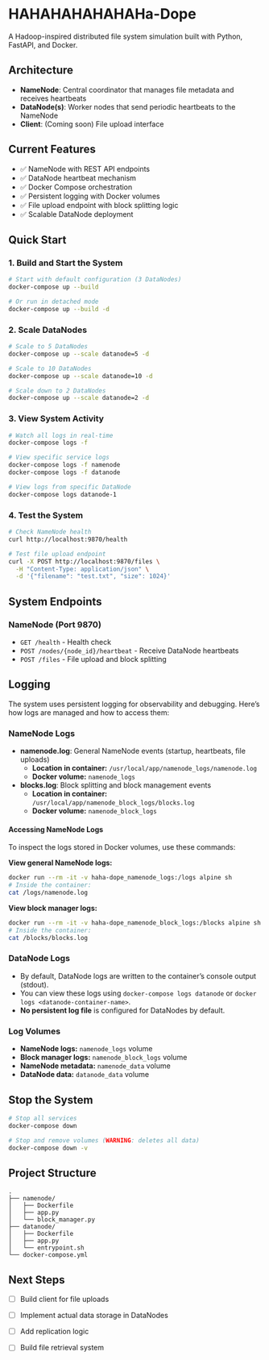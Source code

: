 ﻿# HAHAHAHAHAHAHa-Dope

A Hadoop-inspired distributed file system simulation built with Python, FastAPI, and Docker.

## Architecture

- **NameNode**: Central coordinator that manages file metadata and receives heartbeats
- **DataNode(s)**: Worker nodes that send periodic heartbeats to the NameNode
- **Client**: (Coming soon) File upload interface

## Current Features

- ✅ NameNode with REST API endpoints
- ✅ DataNode heartbeat mechanism
- ✅ Docker Compose orchestration
- ✅ Persistent logging with Docker volumes
- ✅ File upload endpoint with block splitting logic
- ✅ Scalable DataNode deployment

## Quick Start

### 1. Build and Start the System

```bash
# Start with default configuration (3 DataNodes)
docker-compose up --build

# Or run in detached mode
docker-compose up --build -d
```

### 2. Scale DataNodes

```bash
# Scale to 5 DataNodes
docker-compose up --scale datanode=5 -d

# Scale to 10 DataNodes
docker-compose up --scale datanode=10 -d

# Scale down to 2 DataNodes
docker-compose up --scale datanode=2 -d
```

### 3. View System Activity

```bash
# Watch all logs in real-time
docker-compose logs -f

# View specific service logs
docker-compose logs -f namenode
docker-compose logs -f datanode

# View logs from specific DataNode
docker-compose logs datanode-1
```

### 4. Test the System

```bash
# Check NameNode health
curl http://localhost:9870/health

# Test file upload endpoint
curl -X POST http://localhost:9870/files \
  -H "Content-Type: application/json" \
  -d '{"filename": "test.txt", "size": 1024}'
```

## System Endpoints

### NameNode (Port 9870)

- `GET /health` - Health check
- `POST /nodes/{node_id}/heartbeat` - Receive DataNode heartbeats
- `POST /files` - File upload and block splitting

## Logging

The system uses persistent logging for observability and debugging. Here’s how logs are managed and how to access them:

### NameNode Logs

- **namenode.log**: General NameNode events (startup, heartbeats, file uploads)
  - **Location in container:** `/usr/local/app/namenode_logs/namenode.log`
  - **Docker volume:** `namenode_logs`
- **blocks.log**: Block splitting and block management events
  - **Location in container:** `/usr/local/app/namenode_block_logs/blocks.log`
  - **Docker volume:** `namenode_block_logs`

#### Accessing NameNode Logs

To inspect the logs stored in Docker volumes, use these commands:

**View general NameNode logs:**

```sh
docker run --rm -it -v haha-dope_namenode_logs:/logs alpine sh
# Inside the container:
cat /logs/namenode.log
```

**View block manager logs:**

```sh
docker run --rm -it -v haha-dope_namenode_block_logs:/blocks alpine sh
# Inside the container:
cat /blocks/blocks.log
```

### DataNode Logs

- By default, DataNode logs are written to the container’s console output (stdout).
- You can view these logs using `docker-compose logs datanode` or `docker logs <datanode-container-name>`.
- **No persistent log file** is configured for DataNodes by default.

### Log Volumes

- **NameNode logs:** `namenode_logs` volume
- **Block manager logs:** `namenode_block_logs` volume
- **NameNode metadata:** `namenode_data` volume
- **DataNode data:** `datanode_data` volume

## Stop the System

```bash
# Stop all services
docker-compose down

# Stop and remove volumes (WARNING: deletes all data)
docker-compose down -v
```

## Project Structure

```
.
├── namenode/
│   ├── Dockerfile
│   ├── app.py
│   └── block_manager.py
├── datanode/
│   ├── Dockerfile
│   ├── app.py
│   └── entrypoint.sh
└── docker-compose.yml
```

## Next Steps

- [ ] Build client for file uploads
- [ ] Implement actual data storage in DataNodes
- [ ] Add replication logic

- [ ] Build file retrieval system
